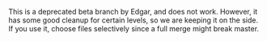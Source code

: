 This is a deprecated beta branch by Edgar, and does not work.  However, it has some good cleanup for certain levels, so we are keeping it on the side.  If you use it, choose files selectively since a full merge might break master.
